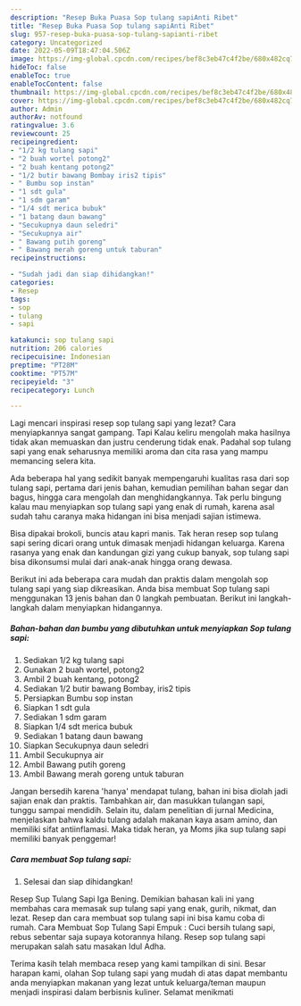 ```yaml
---
description: "Resep Buka Puasa Sop tulang sapiAnti Ribet"
title: "Resep Buka Puasa Sop tulang sapiAnti Ribet"
slug: 957-resep-buka-puasa-sop-tulang-sapianti-ribet
category: Uncategorized
date: 2022-05-09T18:47:04.506Z
image: https://img-global.cpcdn.com/recipes/bef8c3eb47c4f2be/680x482cq70/sop-tulang-sapi-foto-resep-utama.jpg
hideToc: false
enableToc: true
enableTocContent: false
thumbnail: https://img-global.cpcdn.com/recipes/bef8c3eb47c4f2be/680x482cq70/sop-tulang-sapi-foto-resep-utama.jpg
cover: https://img-global.cpcdn.com/recipes/bef8c3eb47c4f2be/680x482cq70/sop-tulang-sapi-foto-resep-utama.jpg
author: Admin
authorAv: notfound
ratingvalue: 3.6
reviewcount: 25
recipeingredient:
- "1/2 kg tulang sapi"
- "2 buah wortel potong2"
- "2 buah kentang potong2"
- "1/2 butir bawang Bombay iris2 tipis"
- " Bumbu sop instan"
- "1 sdt gula"
- "1 sdm garam"
- "1/4 sdt merica bubuk"
- "1 batang daun bawang"
- "Secukupnya daun seledri"
- "Secukupnya air"
- " Bawang putih goreng"
- " Bawang merah goreng untuk taburan"
recipeinstructions:

- "Sudah jadi dan siap dihidangkan!"
categories:
- Resep
tags:
- sop
- tulang
- sapi

katakunci: sop tulang sapi 
nutrition: 206 calories
recipecuisine: Indonesian
preptime: "PT28M"
cooktime: "PT57M"
recipeyield: "3"
recipecategory: Lunch

---
```



Lagi mencari inspirasi resep sop tulang sapi yang lezat? Cara menyiapkannya sangat gampang. Tapi Kalau keliru mengolah maka hasilnya tidak akan memuaskan dan justru cenderung tidak enak. Padahal sop tulang sapi yang enak seharusnya memiliki aroma dan cita rasa yang mampu memancing selera kita.


Ada beberapa hal yang sedikit banyak mempengaruhi kualitas rasa dari sop tulang sapi, pertama dari jenis bahan, kemudian pemilihan bahan segar dan bagus, hingga cara mengolah dan menghidangkannya. Tak perlu bingung kalau mau menyiapkan sop tulang sapi yang enak di rumah, karena asal sudah tahu caranya maka hidangan ini bisa menjadi sajian istimewa.

Bisa dipakai brokoli, buncis atau kapri manis. Tak heran resep sop tulang sapi sering dicari orang untuk dimasak menjadi hidangan keluarga. Karena rasanya yang enak dan kandungan gizi yang cukup banyak, sop tulang sapi bisa dikonsumsi mulai dari anak-anak hingga orang dewasa.


Berikut ini ada beberapa cara mudah dan praktis dalam mengolah sop tulang sapi yang siap dikreasikan. Anda bisa membuat Sop tulang sapi menggunakan 13 jenis bahan dan 0 langkah pembuatan. Berikut ini langkah-langkah dalam menyiapkan hidangannya.

<!--inarticleads1-->

##### Bahan-bahan dan bumbu yang dibutuhkan untuk menyiapkan Sop tulang sapi:

1. Sediakan 1/2 kg tulang sapi
1. Gunakan 2 buah wortel, potong2
1. Ambil 2 buah kentang, potong2
1. Sediakan 1/2 butir bawang Bombay, iris2 tipis
1. Persiapkan  Bumbu sop instan
1. Siapkan 1 sdt gula
1. Sediakan 1 sdm garam
1. Siapkan 1/4 sdt merica bubuk
1. Sediakan 1 batang daun bawang
1. Siapkan Secukupnya daun seledri
1. Ambil Secukupnya air
1. Ambil  Bawang putih goreng
1. Ambil  Bawang merah goreng untuk taburan


Jangan bersedih karena &#39;hanya&#39; mendapat tulang, bahan ini bisa diolah jadi sajian enak dan praktis. Tambahkan air, dan masukkan tulangan sapi, tunggu sampai mendidih. Selain itu, dalam penelitian di jurnal Medicina, menjelaskan bahwa kaldu tulang adalah makanan kaya asam amino, dan memiliki sifat antiinflamasi. Maka tidak heran, ya Moms jika sup tulang sapi memiliki banyak penggemar! 

<!--inarticleads2-->

##### Cara membuat Sop tulang sapi:


1. Selesai dan siap dihidangkan!

Resep Sup Tulang Sapi Iga Bening. Demikian bahasan kali ini yang membahas cara memasak sup tulang sapi yang enak, gurih, nikmat, dan lezat. Resep dan cara membuat sop tulang sapi ini bisa kamu coba di rumah. Cara Membuat Sop Tulang Sapi Empuk : Cuci bersih tulang sapi, rebus sebentar saja supaya kotorannya hilang. Resep sop tulang sapi merupakan salah satu masakan Idul Adha. 

Terima kasih telah membaca resep yang kami tampilkan di sini. Besar harapan kami, olahan Sop tulang sapi yang mudah di atas dapat membantu anda menyiapkan makanan yang lezat untuk keluarga/teman maupun menjadi inspirasi dalam berbisnis kuliner. Selamat menikmati
